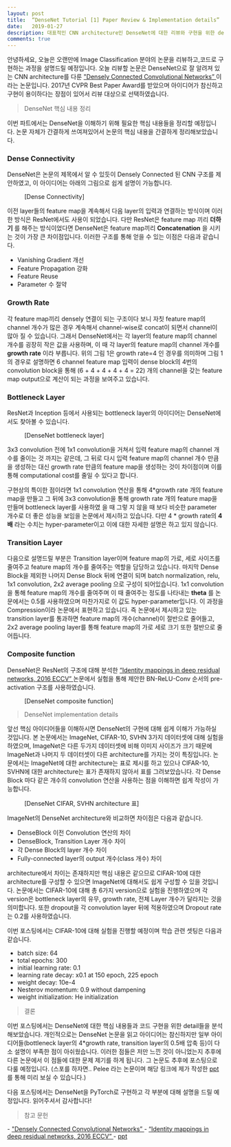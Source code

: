```yaml
---
layout: post
title:  “DenseNet Tutorial [1] Paper Review & Implementation details”
date:   2019-01-27
description: 대표적인 CNN architecture인 DenseNet에 대한 리뷰와 구현을 위한 detail들을 분석하고 정리하였습니다.
comments: true
---
```


안녕하세요, 오늘은 오랜만에 Image Classification 분야의 논문을 리뷰하고,코드로 구현하는 과정을 설명드릴 예정입니다. 
오늘 리뷰할 논문은 DenseNet으로 잘 알려져 있는 CNN architecture를 다룬 
<a href="https://arxiv.org/pdf/1608.06993.pdf" target="_blank"> "Densely Connected Convolutional Networks” </a>
이라는 논문입니다. 
2017년 CVPR Best Paper Award를 받았으며 아이디어가 참신하고 구현이 용이하다는 장점이 있어서 리뷰 대상으로 선택하였습니다.
 
<blockquote> DenseNet 핵심 내용 정리 </blockquote>

이번 파트에서는 DenseNet을 이해하기 위해 필요한 핵심 내용들을 정리할 예정입니다. 논문 자체가 간결하게 쓰여져있어서 논문의 핵심 내용을 간결하게 정리해보았습니다.

### Dense Connectivity

DenseNet은 논문의 제목에서 알 수 있듯이 Densely Connected 된 CNN 구조를 제안하였고, 이 아이디어는 아래의 그림으로 쉽게 설명이 가능합니다.
<figure>
	<img src="{{ '/assets/img/densenet/1.png' | prepend: site.baseurl }}" alt=""> 
	<figcaption> [Dense Connectivity] </figcaption>
</figure> 

이전 layer들의 feature map을 계속해서 다음 layer의 입력과 연결하는 방식이며 이러한 방식은 ResNet에서도 사용이 되었습니다. 
다만 ResNet은 feature map 끼리 **더하기** 를 해주는 방식이었다면 DenseNet은 feature map끼리 **Concatenation** 을 시키는 것이 가장 큰 차이점입니다. 
이러한 구조를 통해 얻을 수 있는 이점은 다음과 같습니다.
- Vanishing Gradient 개선
- Feature Propagation 강화
- Feature Reuse 
- Parameter 수 절약

### Growth Rate

각 feature map끼리 densely 연결이 되는 구조이다 보니 자칫 feature map의 channel 개수가 많은 경우 계속해서 channel-wise로 concat이 되면서 channel이 많아 질 수 있습니다. 
그래서 DenseNet에서는 각 layer의 feature map의 channel 개수를 굉장히 작은 값을 사용하며, 이 때 각 layer의 feature map의 channel 개수를 **growth rate** 이라 부릅니다.
위의 그림 1은 growth rate=4 인 경우를 의미하며 그림 1의 경우로 설명하면 6 channel feature map 입력이 dense block의 4번의 convolution block을 통해 (6 + 4 + 4 + 4 + 4 = 22) 개의 channel을 갖는 feature map output으로 계산이 되는 과정을 보여주고 있습니다.  

### Bottleneck Layer
ResNet과 Inception 등에서 사용되는 bottleneck layer의 아이디어는 DenseNet에서도 찾아볼 수 있습니다. 

<figure>
	<img src="{{ '/assets/img/densenet/2.png' | prepend: site.baseurl }}" alt=""> 
	<figcaption> [DenseNet bottleneck layer] </figcaption>
</figure> 

3x3 convolution 전에 1x1 convolution을  거쳐서 입력 feature map의 channel 개수를 줄이는 것 까지는 같은데, 그 뒤로 다시 입력 feature map의 channel 개수 만큼을 생성하는 대신 growth rate 만큼의  feature map을 생성하는 것이 차이점이며 이를 통해 computational cost를 줄일 수 있다고 합니다. 

구현상의 특이한 점이라면 1x1 convolution 연산을 통해 4*growth rate 개의 feature map을 만들고 그 뒤에 3x3 convolution을 통해 growth rate 개의 feature map을 만들며 bottleneck layer를 사용하였 을 때 그렇 지 않을 때 보다 비슷한 parameter 개수로 더 좋은 성능을 보임을 논문에서 제시하고 있습니다. 
다만 4 * growth rate의 **4배** 라는 수치는 hyper-parameter이고 이에 대한 자세한 설명은 하고 있지 않습니다. 

### Transition Layer
다음으로 설명드릴 부분은 Transition layer이며 feature map의 가로, 세로 사이즈를 줄여주고 feature map의 개수를 줄여주는 역할을 담당하고 있습니다. 
마지막 Dense Block을 제외한 나머지 Dense Block 뒤에 연결이 되며 batch normalization, relu, 1x1 convolution, 2x2 average pooling 으로 구성이 되어있습니다. 
1x1 convolution을 통해 feature map의 개수를 줄여주며 이 때 줄여주는 정도를 나타내는 **theta** 를 논문에서는 0.5를 사용하였으며 마찬가지로 이 값도 hyper-parameter입니다. 
이 과정을 Compression이라 논문에서 표현하고 있습니다. 
즉 논문에서 제시하고 있는 transition layer를 통과하면 feature map의 개수(channel)이 절반으로 줄어들고, 2x2 average pooling layer를 통해 feature map의 가로 세로 크기 또한 절반으로 줄어듭니다. 

### Composite function
DenseNet은 ResNet의 구조에 대해 분석한 
<a href="https://arxiv.org/pdf/1603.05027.pdf" target="_blank"> “Identity mappings in deep residual networks, 2016 ECCV” </a>
논문에서 실험을 통해 제안한 BN-ReLU-Conv 순서의 pre-activation 구조를 사용하였습니다. 

<figure>
	<img src="{{ '/assets/img/densenet/3.png' | prepend: site.baseurl }}" alt=""> 
	<figcaption> [DenseNet composite function] </figcaption>
</figure> 

<blockquote> DenseNet implementation details </blockquote>
앞선 핵심 아이디어들을 이해하시면 DenseNet의 구현에 대해 쉽게 이해가 가능하실 것입니다. 
본 논문에서는 ImageNet, CIFAR-10, SVHN 3가지 데이터셋에 대해 실험을 하였으며, ImageNet은 다른 두가지 데이터셋에 비해 이미지 사이즈가 크기 때문에 ImageNet과 나머지 두 데이터셋이 다른 architecture를 가지는 것이 특징입니다.
논문에서는 ImageNet에 대한 architecture는 표로 제시를 하고 있으나 CIFAR-10, SVHN에 대한 architecture는 표가 존재하지 않아서 표를 그려보았습니다.
각 Dense Block 마다 같은 개수의 convolution 연산을 사용하는 점을 이해하면 쉽게 작성이 가능합니다. 

<figure>
	<img src="{{ '/assets/img/densenet/4.png' | prepend: site.baseurl }}" alt=""> 
	<figcaption> [DenseNet CIFAR, SVHN architecture 표] </figcaption>
</figure> 

ImageNet의 DenseNet architecture와 비교하면 차이점은 다음과 같습니다.

- DenseBlock 이전 Convolution 연산의 차이
- DenseBlock, Transition Layer 개수 차이
- 각 Dense Block의 layer 개수 차이
- Fully-connected layer의 output 개수(class 개수) 차이

architecture에서 차이는 존재하지만 핵심 내용은 같으므로 CIFAR-10에 대한 architecture를 구성할 수 있으면 ImageNet에 대해서도 쉽게 구성할 수 있을 것입니다.
논문에서는 CIFAR-10에 대해 총 6가지 version으로 실험을 진행하였으며 각 version은 bottleneck layer의 유무, growth rate, 전체 Layer 개수가 달라지는 것을 의미합니다.
또한 dropout을 각 convolution layer 뒤에 적용하였으며 Dropout rate는 0.2를 사용하였습니다. 

이번 포스팅에서는 CIFAR-10에 대해 실험을 진행할 예정이며 학습 관련 셋팅은 다음과 같습니다.

- batch size: 64
- total epochs: 300
- initial learning rate: 0.1
- learning rate decay: x0.1 at 150 epoch, 225 epoch 
- weight decay: 10e-4
- Nesterov momentum: 0.9 without dampening
- weight initialization: He initialization

<blockquote> 결론 </blockquote>  
이번 포스팅에서는 DenseNet에 대한 핵심 내용들과 코드 구현을 위한 detail들을 분석해보았습니다. 
개인적으로는 DenseNet 논문을 읽고 아이디어는 참신하지만 일부 아이디어들(bottleneck layer의 4*growth rate, transition layer의 0.5배 압축 등)이 다소 설명이 부족한 점이 아쉬웠습니다. 
이러한 점들은 저만 느낀 것이 아니었는지 추후에 다른 논문에서 이 점들에 대한 문제 제기를 하게 됩니다. 
그 논문도 추후에 포스팅으로 다룰 예정입니다. (스포를 하자면.. Pelee 라는 논문이며 해당 링크에 제가 작성한 
<a href="https://www.slideshare.net/HoseongLee6/pelee-a-real-time-object-detection-system-on-mobile-devices-paper-review" target="_blank"> ppt </a>  
를 통해 미리 보실 수 있습니다.)

다음 포스팅에서는 DenseNet을 PyTorch로 구현하고 각 부분에 대해 설명을 드릴 예정입니다. 읽어주셔서 감사합니다!

<blockquote> 참고 문헌 </blockquote>  
- <a href="https://arxiv.org/pdf/1608.06993.pdf" target="_blank"> "Densely Connected Convolutional Networks” </a>  
- <a href="https://arxiv.org/pdf/1603.05027.pdf" target="_blank"> “Identity mappings in deep residual networks, 2016 ECCV” </a>  
- <a href="https://www.slideshare.net/HoseongLee6/pelee-a-real-time-object-detection-system-on-mobile-devices-paper-review" target="_blank"> ppt </a>  

